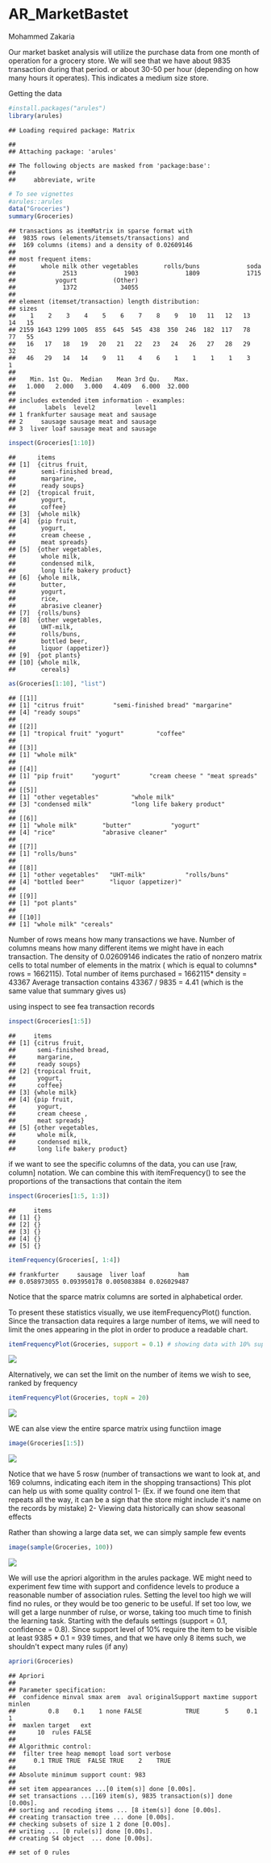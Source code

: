 AR\_MarketBastet
================
Mohammed Zakaria

Our market basket analysis will utilize the purchase data from one month of operation for a grocery store. We will see that we have about 9835 transaction during that period. or about 30-50 per hour (depending on how many hours it operates). This indicates a medium size store.

Getting the data

``` r
#install.packages("arules")
library(arules)
```

    ## Loading required package: Matrix

    ## 
    ## Attaching package: 'arules'

    ## The following objects are masked from 'package:base':
    ## 
    ##     abbreviate, write

``` r
# To see vignettes
#arules::arules
data("Groceries")
summary(Groceries)
```

    ## transactions as itemMatrix in sparse format with
    ##  9835 rows (elements/itemsets/transactions) and
    ##  169 columns (items) and a density of 0.02609146 
    ## 
    ## most frequent items:
    ##       whole milk other vegetables       rolls/buns             soda 
    ##             2513             1903             1809             1715 
    ##           yogurt          (Other) 
    ##             1372            34055 
    ## 
    ## element (itemset/transaction) length distribution:
    ## sizes
    ##    1    2    3    4    5    6    7    8    9   10   11   12   13   14   15 
    ## 2159 1643 1299 1005  855  645  545  438  350  246  182  117   78   77   55 
    ##   16   17   18   19   20   21   22   23   24   26   27   28   29   32 
    ##   46   29   14   14    9   11    4    6    1    1    1    1    3    1 
    ## 
    ##    Min. 1st Qu.  Median    Mean 3rd Qu.    Max. 
    ##   1.000   2.000   3.000   4.409   6.000  32.000 
    ## 
    ## includes extended item information - examples:
    ##        labels  level2           level1
    ## 1 frankfurter sausage meat and sausage
    ## 2     sausage sausage meat and sausage
    ## 3  liver loaf sausage meat and sausage

``` r
inspect(Groceries[1:10])
```

    ##      items                     
    ## [1]  {citrus fruit,            
    ##       semi-finished bread,     
    ##       margarine,               
    ##       ready soups}             
    ## [2]  {tropical fruit,          
    ##       yogurt,                  
    ##       coffee}                  
    ## [3]  {whole milk}              
    ## [4]  {pip fruit,               
    ##       yogurt,                  
    ##       cream cheese ,           
    ##       meat spreads}            
    ## [5]  {other vegetables,        
    ##       whole milk,              
    ##       condensed milk,          
    ##       long life bakery product}
    ## [6]  {whole milk,              
    ##       butter,                  
    ##       yogurt,                  
    ##       rice,                    
    ##       abrasive cleaner}        
    ## [7]  {rolls/buns}              
    ## [8]  {other vegetables,        
    ##       UHT-milk,                
    ##       rolls/buns,              
    ##       bottled beer,            
    ##       liquor (appetizer)}      
    ## [9]  {pot plants}              
    ## [10] {whole milk,              
    ##       cereals}

``` r
as(Groceries[1:10], "list")
```

    ## [[1]]
    ## [1] "citrus fruit"        "semi-finished bread" "margarine"          
    ## [4] "ready soups"        
    ## 
    ## [[2]]
    ## [1] "tropical fruit" "yogurt"         "coffee"        
    ## 
    ## [[3]]
    ## [1] "whole milk"
    ## 
    ## [[4]]
    ## [1] "pip fruit"     "yogurt"        "cream cheese " "meat spreads" 
    ## 
    ## [[5]]
    ## [1] "other vegetables"         "whole milk"              
    ## [3] "condensed milk"           "long life bakery product"
    ## 
    ## [[6]]
    ## [1] "whole milk"       "butter"           "yogurt"          
    ## [4] "rice"             "abrasive cleaner"
    ## 
    ## [[7]]
    ## [1] "rolls/buns"
    ## 
    ## [[8]]
    ## [1] "other vegetables"   "UHT-milk"           "rolls/buns"        
    ## [4] "bottled beer"       "liquor (appetizer)"
    ## 
    ## [[9]]
    ## [1] "pot plants"
    ## 
    ## [[10]]
    ## [1] "whole milk" "cereals"

Number of rows means how many transactions we have. Number of columns means how many different items we might have in each transaction. The density of 0.02609146 indicates the ratio of nonzero matrix cells to total number of elements in the matrix ( which is equal to columns\* rows = 1662115). Total number of items purchased = 1662115\* density = 43367 Average transaction contains 43367 / 9835 = 4.41 (which is the same value that summary gives us)

using inspect to see fea transaction records

``` r
inspect(Groceries[1:5])
```

    ##     items                     
    ## [1] {citrus fruit,            
    ##      semi-finished bread,     
    ##      margarine,               
    ##      ready soups}             
    ## [2] {tropical fruit,          
    ##      yogurt,                  
    ##      coffee}                  
    ## [3] {whole milk}              
    ## [4] {pip fruit,               
    ##      yogurt,                  
    ##      cream cheese ,           
    ##      meat spreads}            
    ## [5] {other vegetables,        
    ##      whole milk,              
    ##      condensed milk,          
    ##      long life bakery product}

if we want to see the specific columns of the data, you can use \[raw, column\] notation. We can combine this with itemFrequency() to see the proportions of the transactions that contain the item

``` r
inspect(Groceries[1:5, 1:3])
```

    ##     items
    ## [1] {}   
    ## [2] {}   
    ## [3] {}   
    ## [4] {}   
    ## [5] {}

``` r
itemFrequency(Groceries[, 1:4])
```

    ## frankfurter     sausage  liver loaf         ham 
    ## 0.058973055 0.093950178 0.005083884 0.026029487

Notice that the sparce matrix columns are sorted in alphabetical order.

To present these statistics visually, we use itemFrequencyPlot() function. Since the transaction data requires a large number of items, we will need to limit the ones appearing in the plot in order to produce a readable chart.

``` r
itemFrequencyPlot(Groceries, support = 0.1) # showing data with 10% support at least
```

![](AR_MarketBasket_files/figure-markdown_github/unnamed-chunk-5-1.png)

Alternatively, we can set the limit on the number of items we wish to see, ranked by frequency

``` r
itemFrequencyPlot(Groceries, topN = 20)
```

![](AR_MarketBasket_files/figure-markdown_github/unnamed-chunk-6-1.png)

WE can alse view the entire sparce matrix using functiion image

``` r
image(Groceries[1:5])
```

![](AR_MarketBasket_files/figure-markdown_github/unnamed-chunk-7-1.png)

Notice that we have 5 rosw (number of transactions we want to look at, and 169 columns, indicating each item in the shopping transactions) This plot can help us with some quality control 1- (Ex. if we found one item that repeats all the way, it can be a sign that the store might include it's name on the records by mistake) 2- Viewing data historically can show seasonal effects

Rather than showing a large data set, we can simply sample few events

``` r
image(sample(Groceries, 100))
```

![](AR_MarketBasket_files/figure-markdown_github/unnamed-chunk-8-1.png)

We will use the apriori algorithm in the arules package. WE might need to experiment few time with support and confidence levels to produce a reasonable number of association rules. Setting the level too high we will find no rules, or they would be too generic to be useful. If set too low, we will get a large nunmber of rulse, or worse, taking too much time to finish the learning task. Starting with the defauls settings (support = 0.1, confidence = 0.8). Since support level of 10% require the item to be visible at least 9385 \* 0.1 = 939 times, and that we have only 8 items such, we shouldn't expect many rules (if any)

``` r
apriori(Groceries)
```

    ## Apriori
    ## 
    ## Parameter specification:
    ##  confidence minval smax arem  aval originalSupport maxtime support minlen
    ##         0.8    0.1    1 none FALSE            TRUE       5     0.1      1
    ##  maxlen target   ext
    ##      10  rules FALSE
    ## 
    ## Algorithmic control:
    ##  filter tree heap memopt load sort verbose
    ##     0.1 TRUE TRUE  FALSE TRUE    2    TRUE
    ## 
    ## Absolute minimum support count: 983 
    ## 
    ## set item appearances ...[0 item(s)] done [0.00s].
    ## set transactions ...[169 item(s), 9835 transaction(s)] done [0.00s].
    ## sorting and recoding items ... [8 item(s)] done [0.00s].
    ## creating transaction tree ... done [0.00s].
    ## checking subsets of size 1 2 done [0.00s].
    ## writing ... [0 rule(s)] done [0.00s].
    ## creating S4 object  ... done [0.00s].

    ## set of 0 rules
